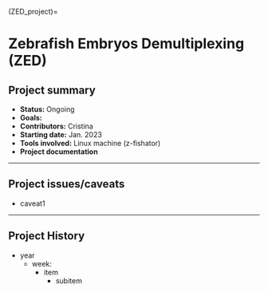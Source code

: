 (ZED_project)=
# Zebrafish Embryos Demultiplexing (ZED)

## Project summary
* **Status:** Ongoing
* **Goals:** 
* **Contributors:** Cristina
* **Starting date:** Jan. 2023
* **Tools involved:** Linux machine (z-fishator)
* **Project documentation**

----
## Project issues/caveats
* caveat1

----
## Project History
* year
    * week: 
        * item
            * subitem

